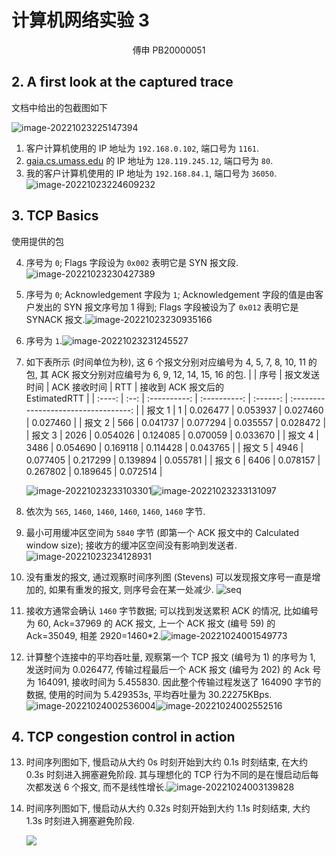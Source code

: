 # 计算机网络实验 3

<center>
    傅申 PB20000051
</center>

## 2. A first look at the captured trace

文档中给出的包截图如下

![image-20221023225147394](./assets/image-20221023225147394.png)

1. 客户计算机使用的 IP 地址为 `192.168.0.102`, 端口号为 `1161`.
2. [gaia.cs.umass.edu](http://gaia.cs.umass.edu) 的 IP 地址为 `128.119.245.12`, 端口号为 `80`.
3. 我的客户计算机使用的 IP 地址为 `192.168.84.1`, 端口号为 `36050`.![image-20221023224609232](./assets/image-20221023224609232.png)

## 3. TCP Basics

使用提供的包

4. 序号为 `0`; Flags 字段设为 `0x002` 表明它是 SYN 报文段.![image-20221023230427389](./assets/image-20221023230427389.png)

5. 序号为 `0`; Acknowledgement 字段为 `1`; Acknowledgement 字段的值是由客户发出的 SYN 报文序号加 1 得到; Flags 字段被设为了 `0x012` 表明它是 SYNACK 报文.![image-20221023230935166](./assets/image-20221023230935166.png)

6. 序号为 `1`.![image-20221023231245527](./assets/image-20221023231245527.png)

7. 如下表所示 (时间单位为秒), 这 6 个报文分别对应编号为 4, 5, 7, 8, 10, 11 的包, 其 ACK 报文分别对应编号为 6, 9, 12, 14, 15, 16 的包. 
   |        | 序号 | 报文发送时间 | ACK 接收时间 |   RTT    | 接收到 ACK 报文后的 <br>EstimatedRTT |
   | :----: | :--: | :----------: | :----------: | :------: | :----------------------------------: |
   | 报文 1 |  1   |   0.026477   |   0.053937   | 0.027460 |               0.027460               |
   | 报文 2 | 566  |   0.041737   |   0.077294   | 0.035557 |               0.028472               |
   | 报文 3 | 2026 |   0.054026   |   0.124085   | 0.070059 |               0.033670               |
   | 报文 4 | 3486 |   0.054690   |   0.169118   | 0.114428 |               0.043765               |
   | 报文 5 | 4946 |   0.077405   |   0.217299   | 0.139894 |               0.055781               |
   | 报文 6 | 6406 |   0.078157   |   0.267802   | 0.189645 |               0.072514               |

   ![image-20221023233103301](./assets/image-20221023233103301.png)![image-20221023233131097](./assets/image-20221023233131097.png)

8. 依次为 `565`, `1460`, `1460`, `1460`, `1460`, `1460` 字节.
9. 最小可用缓冲区空间为 `5840` 字节 (即第一个 ACK 报文中的 Calculated window size); 接收方的缓冲区空间没有影响到发送者.![image-20221023234128931](./assets/image-20221023234128931.png)
10. 没有重发的报文, 通过观察时间序列图 (Stevens) 可以发现报文序号一直是增加的, 如果有重发的报文, 则序号会在某一处减少.
    ![seq](./assets/time-seq.png)
11. 接收方通常会确认 `1460` 字节数据; 可以找到发送累积 ACK 的情况, 比如编号为 60, Ack=37969 的 ACK 报文, 上一个 ACK 报文 (编号 59) 的 Ack=35049, 相差 2920=1460*2.![image-20221024001549773](./assets/image-20221024001549773.png)
12. 计算整个连接中的平均吞吐量, 观察第一个 TCP 报文 (编号为 1) 的序号为 1, 发送时间为 0.026477, 传输过程最后一个 ACK 报文 (编号为 202) 的 Ack 号为 164091, 接收时间为 5.455830. 因此整个传输过程发送了 164090 字节的数据, 使用的时间为 5.429353s, 平均吞吐量为 30.22275KBps.![image-20221024002536004](./assets/image-20221024002536004.png)![image-20221024002552516](./assets/image-20221024002552516.png)

## 4. TCP congestion control in action 

13. 时间序列图如下, 慢启动从大约 0s 时刻开始到大约 0.1s 时刻结束, 在大约 0.3s 时刻进入拥塞避免阶段. 其与理想化的 TCP 行为不同的是在慢启动后每次都发送 6 个报文, 而不是线性增长.![image-20221024003139828](./assets/image-20221024003139828.png)

14. 时间序列图如下, 慢启动从大约 0.32s 时刻开始到大约 1.1s 时刻结束, 大约 1.3s 时刻进入拥塞避免阶段.

    ![](./assets/my-time-seq.png)